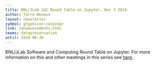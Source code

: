 ```yaml
---
title: BNL/JLab S&C Round Table on Jupyter, Dec 3 2019
author: Torre Wenaus
layout: newsletter
symbol: glyphicon-calendar
link: /announcements.html
teams: datapreservation
until: 2020-06-30
---
```


BNL/JLab Software and Computing Round Table on Jupyter. 
For more information on this and other meetings in this series see [here](/bnl-jlab-roundtable.html).

